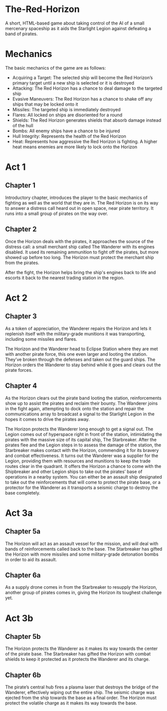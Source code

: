 # The-Red-Horizon
 A short, HTML-based game about taking control of the AI of a small mercenary spaceship as it aids the Starlight Legion against defeating a band of pirates. 

# Mechanics
The basic mechanics of the game are as follows:
- Acquiring a Target: The selected ship will become the Red Horizon’s primary target until a new ship is selected or it is destroyed
- Attacking: The Red Horizon has a chance to deal damage to the targeted ship
- Evasive Maneuvers: The Red Horizon has a chance to shake off any ships that may be locked onto it
- Missiles: The targeted ship is immediately destroyed
- Flares: All locked on ships are disoriented for a round
- Shields: The Red Horizon generates shields that absorb damage instead of the hull
- Bombs: All enemy ships have a chance to be injured
- Hull Integrity: Represents the health of the Red Horizon
- Heat: Represents how aggressive the Red Horizon is fighting. A higher heat means enemies are more likely to lock onto the Horizon

# Act 1
## Chapter 1
Introductory chapter, introduces the player to the basic mechanics of fighting as well as the world that they are in. The Red Horizon is on its way to answer a distress call heard out in open space, near pirate territory. It runs into a small group of pirates on the way over.
## Chapter 2
Once the Horizon deals with the pirates, it approaches the source of the distress call: a small merchant ship called The Wanderer with its engines disabled. It used its remaining ammunition to fight off the pirates, but more showed up before too long. The Horizon must protect the merchant ship from the pirates.

After the fight, the Horizon helps bring the ship's engines back to life and escorts it back to the nearest trading station in the region.
# Act 2
## Chapter 3
As a token of appreciation, the Wanderer repairs the Horizon and lets it replenish itself with the military-grade munitions it was transporting, including some missiles and flares.

The Horizon and the Wanderer head to Eclipse Station where they are met with another pirate force, this one even larger and looting the station. They’ve broken through the defenses and taken out the guard ships. The Horizon orders the Wanderer to stay behind while it goes and clears out the pirate forces.
## Chapter 4
As the Horizon clears out the pirate band looting the station, reinforcements show up to assist the pirates and reclaim their bounty. The Wanderer joins in the fight again, attempting to dock onto the station and repair the communications array to broadcast a signal to the Starlight Legion in the hopes it comes to drive the pirates away.

The Horizon protects the Wanderer long enough to get a signal out. The Legion comes out of hyperspace right in front of the station, intimidating the pirates with the massive size of its capital ship, The Starbreaker. After the pirates flee and the Legion steps in to assess the damage of the station, the Starbreaker makes contact with the Horizon, commending it for its bravery and combat effectiveness. It turns out the Wanderer was a supplier for the Legion, providing them with resources and munitions to keep the trade routes clear in the quadrant. It offers the Horizon a chance to come with the Shipbreaker and other Legion ships to take out the pirates’ base of operations in a nearby system. You can either be an assault ship designated to take out the reinforcements that will come to protect the pirate base, or a protector for the Wanderer as it transports a seismic charge to destroy the base completely. 
# Act 3a
## Chapter 5a
The Horizon will act as an assault vessel for the mission, and will deal with bands of reinforcements called back to the base. The Starbreaker has gifted the Horizon with more missiles and some military-grade detonation bombs in order to aid its assault.
## Chapter 6a
As a supply drone comes in from the Starbreaker to resupply the Horizon, another group of pirates comes in, giving the Horizon its toughest challenge yet.
# Act 3b
## Chapter 5b
The Horizon protects the Wanderer as it makes its way towards the center of the pirate base. The Starbreaker has gifted the Horizon with combat shields to keep it protected as it protects the Wanderer and its charge.
## Chapter 6b
The pirate’s central hub fires a plasma laser that destroys the bridge of the Wanderer, effectively wiping out the entire ship. The seismic charge was ejected from the ship towards the base as a final order. The Horizon must protect the volatile charge as it makes its way towards the base.
